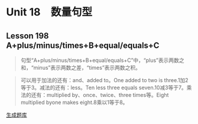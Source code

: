 ﻿ # Unit 18　数量句型
 ## Lesson 198　A+plus/minus/times+B+equal/equals+C
 
> 句型“A+plus/minus/times+B+equal/equals+C”中，“plus”表示两数之和，“minus”表示两数之差，“times”表示两数之积。

> 可以用于加法的还有：and、added to。One added to two is three.1加2等于3。减法的还有：less。Ten less three equals seven.10减3等于7。乘法的还有：multiplied by、once、twice、three times等。Eight multiplied byone makes eight.8乘以1等于8。


 [生成题库](./sentence/f198.json)